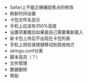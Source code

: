 + Safari上不能正确捕捉焦点的修改
+ 刷新时间设置
+ 卡包文件名显示
+ 手机上应该有350%高度
+ 设置项重置后如果是自己需要重新载入
+ 新卡包上传后不出现在卡包列表
+ 手机上把目录按键移动到其他地方
+ strings.conf分离
+ 脚本高亮（？）
+ 文件管理
+ 数据删除
+ 帮助
